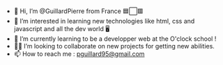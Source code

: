 - 👋 Hi, I’m @GuillardPierre from France 🟦⬜🟥
- 👀 I’m interested in learning new technologies like html, css and javascript and all the dev world 🖥️ 
- 🌱 I’m currently learning to be a developper web at the O'clock school ! 
- 👨‍💻 I’m looking to collaborate on new projects for getting new abilities.
- 📫 How to reach me : pguillard95@gmail.com

<!---
MrPierroman/MrPierroman is a ✨ special ✨ repository because its `README.md` (this file) appears on your GitHub profile.
You can click the Preview link to take a look at your changes.
--->
